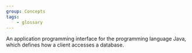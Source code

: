 ```yaml
---
group: Concepts
tags:
    - glossary
---
```

An application programming interface for the programming language Java, which defines how a client accesses a database.